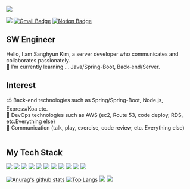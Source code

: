 <img src="https://capsule-render.vercel.app/api?type=Wave&color=auto&height=300&section=header&text=Kim Sanghyeon&fontSize=90"/><br/>

<a href="https://hits.seeyoufarm.com"><img src="https://hits.seeyoufarm.com/api/count/incr/badge.svg?url=https%3A%2F%2Fgithub.com%2Fksh030506&count_bg=%2379C83D&title_bg=%23555555&icon=&icon_color=%23E7E7E7&title=hits&edge_flat=false"/></a>
[![Gmail Badge](https://img.shields.io/badge/Gmail-d14836?style=flat-square&logo=Gmail&logoColor=white&link=llmm030506@gmail.com)](llmm030506@gmail.com) 
[![Notion Badge](http://img.shields.io/badge/Notion%20blog-black?style=flat-square&logo=Notion&link=https://www.notion.so/Kim-Sanghyeon-14a971a3d2a9477c9719d685e2463e73)](https://www.notion.so/Kim-Sanghyeon-14a971a3d2a9477c9719d685e2463e73) 


## SW Engineer
Hello, I am Sanghyun Kim, a server developer who communicates and collaborates passionately.<br/>
🌱 I’m currently learning ... Java/Spring-Boot, Back-end/Server.<br/>

## Interest
⛅ Back-end technologies such as Spring/Spring-Boot, Node.js, Express/Koa etc.<br/>
💼 DevOps technologies such as AWS (ec2, Route 53, code deploy, RDS, etc.Everything else)<br/>
👬 Communication (talk, play, exercise, code review, etc. Everything else)<br/><br/>

## My Tech Stack
<img src="https://img.shields.io/badge/C-A8B9CC?style=flat-square&logo=C&logoColor=white"/></a> 
<img src="https://img.shields.io/badge/Java-007396?style=flat-square&logo=Java&logoColor=white"/></a> 
<img src="https://img.shields.io/badge/Python-3766AB?style=flat-square&logo=Python&logoColor=white"/></a> 
<img src="https://img.shields.io/badge/JavaScript-F7DF1E?style=flat-square&logo=JavaScript&logoColor=white"/></a> 
<img src="https://img.shields.io/badge/Node-339933?style=flat-square&logo=Node.js&logoColor=white"/></a> 
<img src="https://img.shields.io/badge/Spring-6DB33f?style=flat-square&logo=Spring&logoColor=white"/></a> 
<img src="https://img.shields.io/badge/Django-092E20?style=flat-square&logo=Django&logoColor=white"/></a> 
<img src="https://img.shields.io/badge/MySQL-4479A1?style=flat-square&logo=MySQL&logoColor=white"/></a> 
<img src="https://img.shields.io/badge/Oracle-F80000?style=flat-square&logo=Oracle&logoColor=white"/></a> 
<img src="https://img.shields.io/badge/GitHub-181717?style=flat-square&logo=GitHub&logoColor=white"/></a> 
<img src="https://img.shields.io/badge/AWS-232F3E?style=flat-square&logo=Amazon&logoColor=white"/></a> 

[![Anurag's github stats](https://github-readme-stats.vercel.app/api?username=ksh030506&show_icons=true)](https://github.com/anuraghazra/github-readme-stats)
[![Top Langs](https://github-readme-stats.vercel.app/api/top-langs/?username=ksh030506&layout=compact)](https://github.com/anuraghazra/github-readme-stats)
<image src="https://img.shields.io/github/followers/ksh030506?style=social"> <image src="https://img.shields.io/github/stars/ksh030506?style=social"> 
